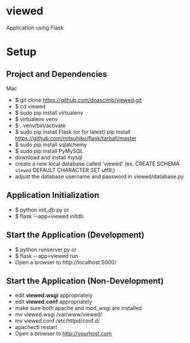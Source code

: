 # viewed
Application using Flask

Setup
=====

Project and Dependencies
------------------------

Mac

* $ git clone https://github.com/dnascimb/viewed.git
* $ cd viewed
* $ sudo pip install virtualenv
* $ virtualenv venv
* $ . venv/bin/activate
* $ sudo pip install Flask (or for latest) pip install https://github.com/mitsuhiko/flask/tarball/master
* $ sudo pip install sqlalchemy
* $ sudo pip install PyMySQL
* download and install mysql
* create a new local database called 'viewed' (ex. CREATE SCHEMA `viewed` DEFAULT CHARACTER SET utf8;)
* adjust the database username and password in viewed/database.py


Application Initialization
--------------------------

* $ python init_db.py
or
* $ flask --app=viewed initdb


Start the Application (Development)
-----------------------------------

* $ python runserver.py
or
* $ flask --app=viewed run
* Open a browser to http://localhost:5000/


Start the Application (Non-Development)
-----------------------------------

* edit **viewed.wsgi** appropriately
* edit **viewed.conf** appropriately
* make sure both apache and mod_wsgi are installed
* mv viewed.wsgi /var/www/viewed/
* mv viewed.conf /etc/httpd/conf.d/
* apachectl restart
* Open a browser to http://yourhost.com

